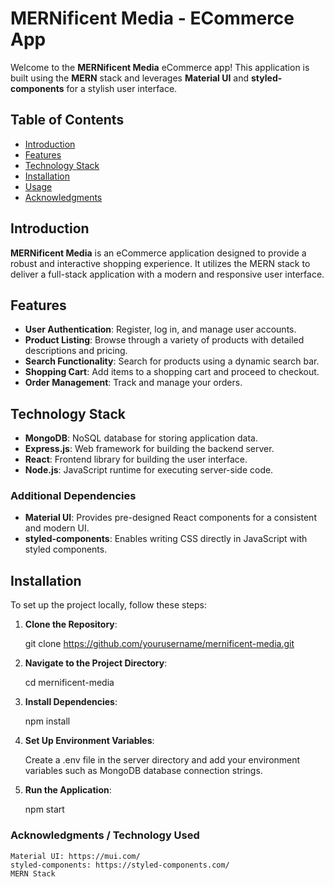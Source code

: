 # MERNificent Media - ECommerce App

Welcome to the **MERNificent Media** eCommerce app! This application is built using the **MERN** stack and leverages **Material UI** and **styled-components** for a stylish user interface.

## Table of Contents

- [Introduction](#introduction)
- [Features](#features)
- [Technology Stack](#technology-stack)
- [Installation](#installation)
- [Usage](#usage)
- [Acknowledgments](#acknowledgments)

## Introduction

**MERNificent Media** is an eCommerce application designed to provide a robust and interactive shopping experience. It utilizes the MERN stack to deliver a full-stack application with a modern and responsive user interface.

## Features

- **User Authentication**: Register, log in, and manage user accounts.
- **Product Listing**: Browse through a variety of products with detailed descriptions and pricing.
- **Search Functionality**: Search for products using a dynamic search bar.
- **Shopping Cart**: Add items to a shopping cart and proceed to checkout.
- **Order Management**: Track and manage your orders.

## Technology Stack

- **MongoDB**: NoSQL database for storing application data.
- **Express.js**: Web framework for building the backend server.
- **React**: Frontend library for building the user interface.
- **Node.js**: JavaScript runtime for executing server-side code.

### Additional Dependencies

- **Material UI**: Provides pre-designed React components for a consistent and modern UI.
- **styled-components**: Enables writing CSS directly in JavaScript with styled components.

## Installation

To set up the project locally, follow these steps:

1. **Clone the Repository**:

   git clone https://github.com/yourusername/mernificent-media.git

2. **Navigate to the Project Directory**:

    cd mernificent-media

3. **Install Dependencies**:

    npm install

4. **Set Up Environment Variables**:

    Create a .env file in the server directory and add your environment variables such as MongoDB database connection strings.

5. **Run the Application**:

    npm start

### Acknowledgments / Technology Used
    Material UI: https://mui.com/
    styled-components: https://styled-components.com/
    MERN Stack